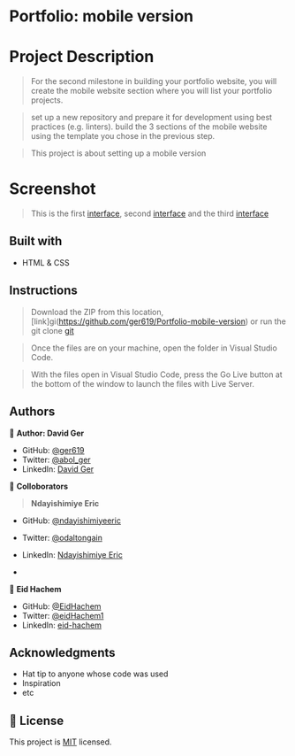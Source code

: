 # Portfolio: mobile version

# Project Description

> For the second milestone in building your portfolio website, 
> you will create the mobile website section where you will list your portfolio projects.

> set up a new repository and prepare it for development using best practices (e.g. linters). 
> build the 3 sections of the mobile website using the template you chose in the previous step. 

> This project is about setting up a mobile version

# Screenshot
 > This is the first [interface](./images/Screenshot.png), second [interface](./images/Screenshot2.png) and the third [interface](./images/Screenshot3.png)


## Built with
- HTML & CSS

## Instructions

> Download the ZIP from this location, [link]gi(https://github.com/ger619/Portfolio-mobile-version) or run the git clone [git](https://github.com/ger619/Portfolio-mobile-version.git)

> Once the files are on your machine, open the folder in Visual Studio Code.

> With the files open in Visual Studio Code, press the Go Live button at the bottom of the window to launch the files with Live Server.

## Authors

👤 **Author: David Ger**

- GitHub: [@ger619](https://github.com/ger619)
- Twitter: [@abol_ger](https://twitter.com/ger_abol)
- LinkedIn: [David Ger](https://www.linkedin.com/in/david-ger-426b4576/)

👤 **Colloborators**

>**Ndayishimiye Eric**

- GitHub: [@ndayishimiyeeric](https://github.com/ndayishimiyeeric)
- Twitter: [@odaltongain](https://twitter.com/odaltongain)
- LinkedIn: [Ndayishimiye Eric](https://linkedin.com/in/nderic)

-
👤 **Eid Hachem**

- GitHub: [@EidHachem](https://github.com/EidHachem)
- Twitter: [@eidHachem1](https://twitter.com/eidHachem1)
- LinkedIn: [eid-hachem](https://linkedin.com/in/eid-hachem)

## Acknowledgments

- Hat tip to anyone whose code was used
- Inspiration
- etc

## 📝 License

This project is [MIT](./MIT.md) licensed.
